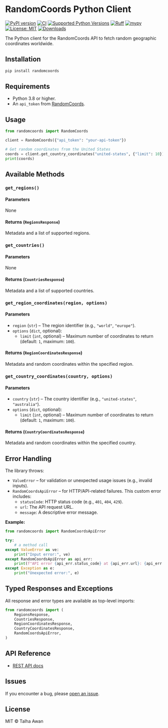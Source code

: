 # RandomCoords Python Client

[![PyPI version](https://img.shields.io/pypi/v/randomcoords)](https://pypi.org/project/randomcoords/)
[![CI](https://github.com/TalhaAwan/randomcoords-python/actions/workflows/ci.yml/badge.svg)](https://github.com/TalhaAwan/randomcoords-python/actions/workflows/ci.yml)
[![Supported Python Versions](https://img.shields.io/pypi/pyversions/randomcoords)](https://pypi.org/project/randomcoords/)
[![Ruff](https://img.shields.io/endpoint?url=https://raw.githubusercontent.com/astral-sh/ruff/main/assets/badge/v2.json)](https://github.com/astral-sh/ruff)
[![mypy](https://img.shields.io/badge/types-mypy-blue?logoColor=white)](http://mypy-lang.org/)
[![License: MIT](https://img.shields.io/badge/license-MIT-blue.svg)](LICENSE)
[![Downloads](https://img.shields.io/pypi/dm/randomcoords)](https://pypi.org/project/randomcoords/)

The Python client for the RandomCoords API to fetch random geographic coordinates worldwide.

## Installation

```bash
pip install randomcoords
```

## Requirements

- Python 3.8 or higher.
- An `api_token` from [RandomCoords](https://www.randomcoords.com/docs/rest).

## Usage

```python
from randomcoords import RandomCoords

client = RandomCoords({"api_token": "your-api-token"})

# Get random coordinates from the United States
coords = client.get_country_coordinates("united-states", {"limit": 10})
print(coords)
```

## Available Methods

### `get_regions()`

#### Parameters

None

#### Returns (`RegionsResponse`)

Metadata and a list of supported regions.

### `get_countries()`

#### Parameters

None

#### Returns (`CountriesResponse`)

Metadata and a list of supported countries.

### `get_region_coordinates(region, options)`

#### Parameters

- `region` (`str`) – The region identifier (e.g., `"world"`, `"europe"`).
- `options` (`dict`, optional):
  - `limit` (`int`, optional) – Maximum number of coordinates to return (default: `1`, maximum: `100`).

#### Returns (`RegionCoordinatesResponse`)

Metadata and random coordinates within the specified region.

### `get_country_coordinates(country, options)`

#### Parameters

- `country` (`str`) – The country identifier (e.g., `"united-states"`, `"australia"`).
- `options` (`dict`, optional):
  - `limit` (`int`, optional) – Maximum number of coordinates to return (default: `1`, maximum: `100`).

#### Returns (`CountryCoordinatesResponse`)

Metadata and random coordinates within the specified country.

## Error Handling

The library throws:

- `ValueError` – for validation or unexpected usage issues (e.g., invalid inputs).
- `RandomCoordsApiError` – for HTTP/API-related failures. This custom error includes:
  - `statusCode`: HTTP status code (e.g., `401`, `404`, `429`).
  - `url`: The API request URL.
  - `message`: A descriptive error message.

**Example:**

```python
from randomcoords import RandomCoordsApiError

try:
    # a method call
except ValueError as ve:
    print("Input error:", ve)
except RandomCoordsApiError as api_err:
    print(f"API error {api_err.status_code} at {api_err.url}: {api_err.message}")
except Exception as e:
    print("Unexpected error:", e)

```

## Typed Responses and Exceptions

All response and error types are available as top-level imports:

```python
from randomcoords import (
    RegionsResponse,
    CountriesResponse,
    RegionCoordinatesResponse,
    CountryCoordinatesResponse,
    RandomCoordsApiError,
)
```

## API Reference

- [REST API docs](https://www.randomcoords.com/docs/rest)

## Issues

If you encounter a bug, please [open an issue](https://github.com/TalhaAwan/randomcoords-python/issues).

## License

MIT © Talha Awan
